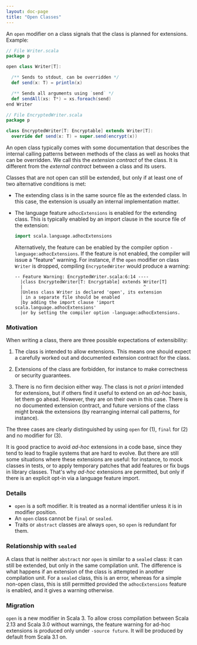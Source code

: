 ```yaml
---
layout: doc-page
title: "Open Classes"
---
```


An `open` modifier on a class signals that the class is planned for extensions. Example:
```scala
// File Writer.scala
package p

open class Writer[T]:

  /** Sends to stdout, can be overridden */
  def send(x: T) = println(x)

  /** Sends all arguments using `send` */
  def sendAll(xs: T*) = xs.foreach(send)
end Writer

// File EncryptedWriter.scala
package p

class EncryptedWriter[T: Encryptable] extends Writer[T]:
  override def send(x: T) = super.send(encrypt(x))
```
An open class typically comes with some documentation that describes
the internal calling patterns between methods of the class as well as hooks that can be overridden. We call this the _extension contract_ of the class. It is different from the _external contract_ between a class and its users.

Classes that are not open can still be extended, but only if at least one of two alternative conditions is met:

 - The extending class is in the same source file as the extended class. In this case, the extension is usually an internal implementation matter.

 - The language feature `adhocExtensions` is enabled for the extending class. This is typically enabled by an import clause in the source file of the extension:
   ```scala
   import scala.language.adhocExtensions
   ```
   Alternatively, the feature can be enabled by the compiler option `-language:adhocExtensions`.
   If the feature is not enabled, the compiler will issue a "feature" warning. For instance, if the `open` modifier on class `Writer` is dropped, compiling `EncryptedWriter` would produce a warning:
   ```
   -- Feature Warning: EncryptedWriter.scala:6:14 ----
     |class EncryptedWriter[T: Encryptable] extends Writer[T]
     |                                              ^
     |Unless class Writer is declared 'open', its extension
     | in a separate file should be enabled
     |by adding the import clause 'import scala.language.adhocExtensions'
     |or by setting the compiler option -language:adhocExtensions.
   ```

### Motivation

When writing a class, there are three possible expectations of extensibility:

1. The class is intended to allow extensions. This means one should expect
a carefully worked out and documented extension contract for the class.

2. Extensions of the class are forbidden, for instance to make correctness or security guarantees.

3. There is no firm decision either way. The class is not _a priori_ intended for extensions, but if others find it useful to extend on an _ad-hoc_ basis, let them go ahead. However, they are on their own in this case. There is no documented extension contract, and future versions of the class might break the extensions (by rearranging internal call patterns, for instance).

The three cases are clearly distinguished by using `open` for (1), `final` for (2) and no modifier for (3).

It is good practice to avoid _ad-hoc_ extensions in a code base, since they tend to lead to fragile systems that are hard to evolve. But there
are still some situations where these extensions are useful: for instance,
to mock classes in tests, or to apply temporary patches that add features or fix bugs in library classes. That's why _ad-hoc_ extensions are permitted, but only if there is an explicit opt-in via a language feature import.

### Details

 - `open` is a soft modifier. It is treated as a normal identifier
   unless it is in modifier position.
 - An `open` class cannot be `final` or `sealed`.
 - Traits or `abstract` classes are always `open`, so `open` is redundant for them.

### Relationship with `sealed`

A class that is neither `abstract` nor `open` is similar to a `sealed` class: it can still be extended, but only in the same compilation unit. The difference is what happens if an extension of the class is attempted in another compilation unit. For a `sealed` class, this is an error, whereas for a simple non-open class, this is still permitted provided the `adhocExtensions` feature is enabled, and it gives a warning otherwise.

### Migration

`open` is a new modifier in Scala 3. To allow cross compilation between Scala 2.13 and Scala 3.0 without warnings, the feature warning for ad-hoc extensions is produced only under `-source future`. It will be produced by default from Scala 3.1 on.
